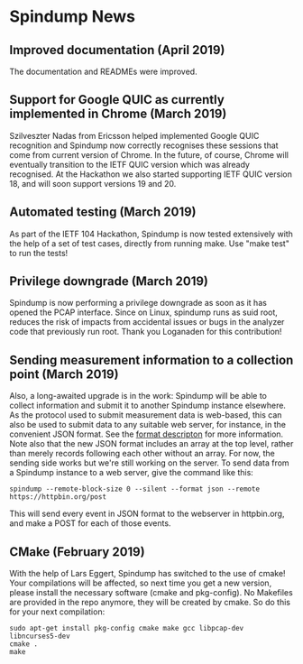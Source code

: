 # Spindump News

## Improved documentation (April 2019)

The documentation and READMEs were improved.

## Support for Google QUIC as currently implemented in Chrome (March 2019)

Szilveszter Nadas from Ericsson helped implemented Google QUIC recognition and Spindump now correctly recognises these sessions that come from current version of Chrome. In the future, of course, Chrome will eventually transition to the IETF QUIC version which was already recognised. At the Hackathon we also started supporting IETF QUIC version 18, and will soon support versions 19 and 20.

## Automated testing (March 2019)

As part of the IETF 104 Hackathon, Spindump is now tested extensively with the help of a set of test cases, directly from running make. Use "make test" to run the tests!

## Privilege downgrade (March 2019)

Spindump is now performing a privilege downgrade as soon as it has opened the PCAP interface. Since on Linux, spindump runs as suid root, reduces the risk of impacts from accidental issues or bugs in the analyzer code that previously run  root. Thank you Loganaden for this contribution!

## Sending measurement information to a collection point (March 2019)

Also, a long-awaited upgrade is in the work: Spindump will be able to collect information and submit it to another Spindump instance elsewhere. As the protocol used to submit measurement data is web-based, this can also be used to submit data to any suitable web server, for instance, in the convenient JSON format. See the [format descripton](https://github.com/EricssonResearch/spindump/blob/master/Format.md) for more information. Note also that the new JSON format includes an array at the top level, rather than merely records following each other without an array. For now, the sending side works but we're still working on the server. To send data from a Spindump instance to a web server, give the command like this:

    spindump --remote-block-size 0 --silent --format json --remote https://httpbin.org/post

This will send every event in JSON format to the webserver in httpbin.org, and make a POST for each of those events.

## CMake (February 2019)

With the help of Lars Eggert, Spindump has switched to the use of cmake! Your compilations will be affected, so next time you get a new version, please install the necessary software (cmake and pkg-config). No Makefiles are provided in the repo anymore, they will be created by cmake. So do this for your next compilation:

    sudo apt-get install pkg-config cmake make gcc libpcap-dev libncurses5-dev
    cmake .
    make

